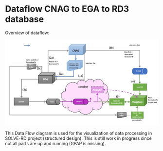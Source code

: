 # Dataflow CNAG to EGA to RD3 database #

Overview of dataflow:

![dataflow](/Dataflow/SolveRD-high_level_design.jpeg)


This Data Flow diagram is used for the visualization of data processing in SOLVE-RD project (structured design). This is still work in progress since not all parts are up and running (GPAP is missing).
